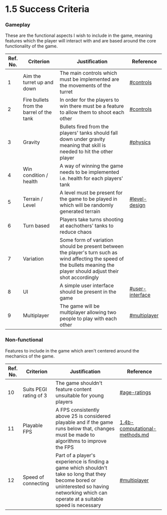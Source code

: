 # 1.5 Success Criteria

### Gameplay

These are the functional aspects I wish to include in the game, meaning features which the player will interact with and are based around the core functionality of the game.

| Ref. No. | Criterion                                | Justification                                                                                                                                                              | Reference                                                                             |
| -------- | ---------------------------------------- | -------------------------------------------------------------------------------------------------------------------------------------------------------------------------- | ------------------------------------------------------------------------------------- |
| 1        | Aim the turret up and down               | The main controls which must be implemented are the movements of the turret                                                                                                | [#controls](1.4a-features-of-the-proposed-solution.md#controls "mention")             |
| 2        | Fire bullets from the barrel of the tank | In order for the players to win there must be a feature to allow them to shoot each other                                                                                  | [#controls](1.4a-features-of-the-proposed-solution.md#controls "mention")             |
| 3        | Gravity                                  | Bullets fired from the players' tanks should fall down under gravity meaning that skill is needed to hit the other player                                                  | [#physics](1.4a-features-of-the-proposed-solution.md#physics "mention")               |
| 4        | Win condition / health                   | A way of winning the game needs to be implemented i.e. health for each players' tank                                                                                       |                                                                                       |
| 5        | Terrain / Level                          | A level must be present for the game to be played in which will be randomly generated terrain                                                                              | [#level-design](1.4a-features-of-the-proposed-solution.md#level-design "mention")     |
| 6        | Turn based                               | Players take turns shooting at eachothers' tanks to reduce chaos                                                                                                           |                                                                                       |
| 7        | Variation                                | Some form of variation should be present between the player's turn such as wind affecting the speed of the bullets meaning the player should adjust their shot accordingly |                                                                                       |
| 8        | UI                                       | A simple user interface should be present in the game                                                                                                                      | [#user-interface](1.4a-features-of-the-proposed-solution.md#user-interface "mention") |
| 9        | Multiplayer                              | The game will be multiplayer allowing two people to play with each other                                                                                                   | [#multiplayer](1.4a-features-of-the-proposed-solution.md#multiplayer "mention")       |

### Non-functional

Features to include in the game which aren't centered around the mechanics of the game.

| Ref. No. | Criterion              | Justification                                                                                                                                                                               | Reference                                                                       |
| -------- | ---------------------- | ------------------------------------------------------------------------------------------------------------------------------------------------------------------------------------------- | ------------------------------------------------------------------------------- |
| 10       | Suits PEGI rating of 3 | The game shouldn't feature content unsuitable for young players                                                                                                                             | [#age-ratings](1.2-stakeholders.md#age-ratings "mention")                       |
| 11       | Playable FPS           | A FPS consistently above 25 is considered playable and if the game runs below that, changes must be made to algorithms to improve the FPS                                                   | [1.4b-computational-methods.md](1.4b-computational-methods.md "mention")        |
| 12       | Speed of connecting    | Part of a player's experience is finding a game which shouldn't take so long that they become bored or uninterested so having networking which can operate at a suitable speed is necessary | [#multiplayer](1.4a-features-of-the-proposed-solution.md#multiplayer "mention") |
